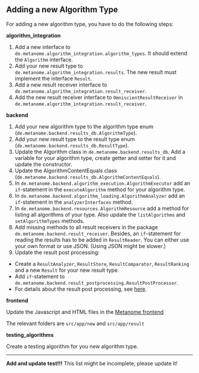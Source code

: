 ## Adding a new Algorithm Type

For adding a new algorithm type, you have to do the following steps:

**algorithm_integration**

1. Add a new interface to `de.metanome.algorithm_integration.algorithm_types`. It should extend the `Algorithm` interface.
2. Add your new result type to `de.metanome.algorithm_integration.results`. The new result must implement the interface `Result`.
3. Add a new result receiver interface to `de.metanome.algorithm_integration.result_receiver`.
4. Add the new result receiver interface to `OmniscientResultReceiver` in `de.metanome.algorithm_integration.result_receiver`.

**backend**

1. Add your new algorithm type to the algorithm type enum (`de.metanome.backend.results_db.AlgorithmType`).
2. Add your new result type to the result type enum (`de.metanome.backend.results_db.ResultType`).
3. Update the Algorithm class in `de.metanome.backend.results_db`. Add a variable for your algorithm type, create getter and setter for it and update the constructor.
4. Update the AlgorithmContentEquals class (`de.metanome.backend.results_db.AlgorithmContentEquals`).
3. In `de.metanome.backend.algorithm_execution.AlgorithmExecutor` add an `if`-statement in the `executeAlgorithm` method for your algorithm type.
4. In `de.metanome.backend.algorithm_loading.AlgorithmAnalyzer` add an `if`-statement in the `analyzerInterfaces` method.
5. In `de.metanome.backend.resources.AlgorithmResource` add a method for listing all algorithms of your type. Also update the `listAlgorithms` and `setAlgorithmTypes` methods.
6. Add missing methods to all result receivers in the package `de.metanome.backend.result_receiver`. Besides, an `if`-statement for reading the results has to be added in `ResultReader`. You can either use your own format or use JSON. (Using JSON might be slower.)
7. Update the result post processing:
 * Create a `ResultAnalyzer`, `ResultStore`, `ResultComparator`, `ResultRanking` and a new `Result` for your new result type.
 * Add `if`-statement to `de.metanome.backend.result_postprocessing.ResultPostProcessor`.
 * For details about the result post processing, see [here](https://github.com/HPI-Information-Systems/Metanome/wiki/Result-Post-Processing).

**frontend**

Update the Javascript and HTML files in the [Metanome frontend](https://github.com/HPI-Information-Systems/Metanome-Frontend) 

The relevant folders are `src/app/new` and `src/app/result`

**testing_algorithms**

Create a testing algorithm for you new algorithm type.



***


**Add and update test!!!** 
This list might be incomplete, please update it!
